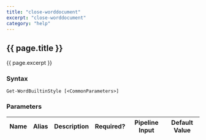 ```yaml
---
title: "close-worddocument"
excerpt: "close-worddocument"
category: "help"
---
```

## {{ page.title }}
{{ page.excerpt }}

### Syntax
`Get-WordBuiltinStyle [<CommonParameters>]`

### Parameters

<table class="table table-striped table-bordered table-condensed visible-on">
	<thead>
		<tr>
			<th>Name</th>
			<th class="visible-lg visible-md">Alias</th>
			<th>Description</th>
			<th class="visible-lg visible-md">Required?</th>
			<th class="visible-lg">Pipeline Input</th>
			<th class="visible-lg">Default Value</th>
		</tr>
	</thead>
	<tbody>
	</tbody>
</table>			

